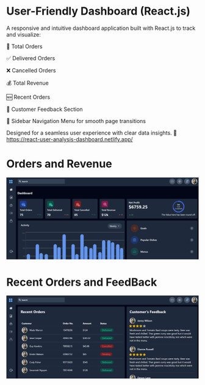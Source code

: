 # User-Friendly Dashboard (React.js)
A responsive and intuitive dashboard application built with React.js to track and visualize:

🧾 Total Orders

✅ Delivered Orders

❌ Cancelled Orders

💰 Total Revenue

🆕 Recent Orders

💬 Customer Feedback Section

📂 Sidebar Navigation Menu for smooth page transitions

Designed for a seamless user experience with clear data insights.
🔗 https://react-user-analysis-dashboard.netlify.app/

# Orders and Revenue

![image alt](https://github.com/Adarsh457/React-Dashboard/blob/ec4313305597c4d4e8855bb7f159850a5140238a/dashboard.png)

# Recent Orders and FeedBack 

![image alt](https://github.com/Adarsh457/React-Dashboard/blob/ec4313305597c4d4e8855bb7f159850a5140238a/dashboard%20(2).png)

